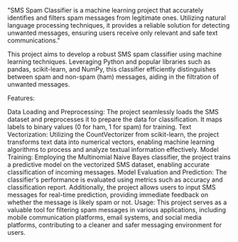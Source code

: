 "SMS Spam Classifier is a machine learning project that accurately identifies and filters spam messages from legitimate ones. Utilizing natural language processing techniques, it provides a reliable solution for detecting unwanted messages, ensuring users receive only relevant and safe text communications."

This project aims to develop a robust SMS spam classifier using machine learning techniques. Leveraging Python and popular libraries such as pandas, scikit-learn, and NumPy, this classifier efficiently distinguishes between spam and non-spam (ham) messages, aiding in the filtration of unwanted messages.

Features:

Data Loading and Preprocessing: The project seamlessly loads the SMS dataset and preprocesses it to prepare the data for classification. It maps labels to binary values (0 for ham, 1 for spam) for training. Text Vectorization: Utilizing the CountVectorizer from scikit-learn, the project transforms text data into numerical vectors, enabling machine learning algorithms to process and analyze textual information effectively. Model Training: Employing the Multinomial Naive Bayes classifier, the project trains a predictive model on the vectorized SMS dataset, enabling accurate classification of incoming messages. Model Evaluation and Prediction: The classifier's performance is evaluated using metrics such as accuracy and classification report. Additionally, the project allows users to input SMS messages for real-time prediction, providing immediate feedback on whether the message is likely spam or not. Usage: This project serves as a valuable tool for filtering spam messages in various applications, including mobile communication platforms, email systems, and social media platforms, contributing to a cleaner and safer messaging environment for users.
